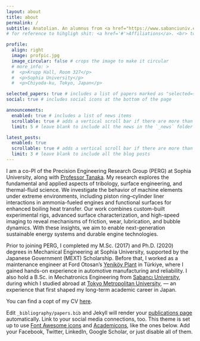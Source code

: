 ```yaml
---
layout: about
title: about
permalink: /
subtitle: Anatolian. An alumnus from <a href="https://www.sabanciuniv.edu/en">Sabanci University</a>. Now, an Assistant Professor @PERG, <a href="https://fst.sophia.ac.jp/en/department/eas/">EAS</a>, <a href="https://www.sophia.ac.jp/eng/">Sophia University</a>.
# for reference to hihgligh shit: <a href='#'>Affiliations</a>. <br> to break the line and go down '...' to highlight

profile:
  align: right
  image: profpic.jpg
  image_circular: false # crops the image to make it circular
  # more_info: >
  #  <p>Krupp Hall, Room 327</p>
  #  <p>Sophia University</p>
  #  <p>Chiyoda-ku, Tokyo, Japan</p>

selected_papers: true # includes a list of papers marked as "selected={true}"
social: true # includes social icons at the bottom of the page

announcements:
  enabled: true # includes a list of news items
  scrollable: true # adds a vertical scroll bar if there are more than 3 news items
  limit: 5 # leave blank to include all the news in the `_news` folder

latest_posts:
  enabled: true
  scrollable: true # adds a vertical scroll bar if there are more than 3 new posts items
  limit: 3 # leave blank to include all the blog posts
---
```


I am a co-PI of the Precision Engineering Research Group (PERG) at Sophia University, along with [Professor Tanaka](https://fst.sophia.ac.jp/en/faculty/hidetake-tanaka). My research explores the fundamental and applied aspects of tribology, surface engineering, and thermal-fluid science. We investigate the behavior of machine elements under extreme environments, including piston ring–cylinder liner interactions in ammonia-fueled engines and functional surfaces for enhanced boiling heat transfer. Our work combines custom-built experimental rigs, advanced surface characterization, and high-speed imaging to reveal mechanisms of friction, wear, lubrication, and bubble dynamics. With these insights, we aim to enable next-generation sustainable energy systems and durable engine technologies.

Prior to joining PERG, I completed my M.Sc. (2017) and Ph.D. (2020) degrees in Mechanical Engineering at Sophia University, supported by the Japanese Government (MEXT) Scholarship. Before that, I worked as a maintenance engineer at Ford Otosan’s [Yeniköy Plant](https://www.fordotosan.com.tr/en/operations/production/plants) in Türkiye, where I gained hands-on experience in automotive manufacturing and reliability. I also hold a B.Sc. in Mechatronics Engineering from [Sabancı University](https://www.sabanciuniv.edu/en), during which I studied abroad at [Tokyo Metropolitan University](https://www.tmu.ac.jp/english/index.html), — an experience that first shaped my long-term academic career in Japan.

You can find a copt of my CV <a href="/assets/files/Academic_CV_Nov24.pdf" target="_blank">here</a>.

Edit `_bibliography/papers.bib` and Jekyll will render your [publications page](/al-folio/publications/) automatically. Link to your social media connections, too. This theme is set up to use [Font Awesome icons](https://fontawesome.com/) and [Academicons](https://jpswalsh.github.io/academicons/), like the ones below. Add your Facebook, Twitter, LinkedIn, Google Scholar, or just disable all of them.
